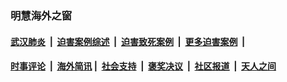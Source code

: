 
### 明慧海外之窗

####  [武汉肺炎](indexes/365.md?t=01111300) &nbsp;|&nbsp;  [迫害案例综述](indexes/328.md?t=01111300) &nbsp;|&nbsp; [迫害致死案例](indexes/277.md?t=01111300)  &nbsp;|&nbsp; [更多迫害案例](indexes/81.md?t=01111300)  &nbsp;|&nbsp; 
####  [时事评论](indexes/251.md?t=01111300) &nbsp;|&nbsp; [海外简讯](indexes/245.md?t=01111300)&nbsp;|&nbsp;  [社会支持](indexes/140.md?t=01111300) &nbsp;|&nbsp; [褒奖决议](indexes/282.md?t=01111300) &nbsp;|&nbsp; [社区报道](indexes/91.md?t=01111300)  &nbsp;|&nbsp; [天人之间](indexes/78.md?t=01111300) 

